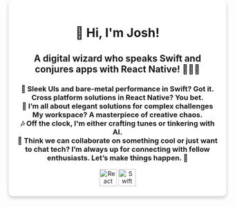 <div align="center">
  <div style="background: white; border-radius: 10px; box-shadow: 0 4px 8px 0 rgba(0,0,0,0.2); max-width: 600px; margin: -50px auto; padding: 20px;">
    <h1>👋 Hi, I'm Josh!</h1>
    <h2>
      A digital wizard who speaks Swift and conjures apps with React
      Native! 🧙‍♂️✨
    </h2>
    <h3>
      📱 Sleek UIs and bare-metal performance in Swift? Got it.
      <br />
      Cross platform solutions in React Native? You bet.
      <br />
      🔧 I’m all about elegant solutions for complex challenges
      <br />
      My workspace? A masterpiece of creative chaos.
      <br />
      🎶 Off the clock, I'm either crafting tunes or tinkering with
      AI.
      <br />
      🤝 Think we can collaborate on something cool or just want to
      chat tech? I’m always up for connecting with fellow
      enthusiasts. Let’s make things happen. 🚀
    </h3>
    <img
      src="https://upload.wikimedia.org/wikipedia/commons/thumb/a/a7/React-icon.svg/1200px-React-icon.svg.png"
      alt="React Native"
      width="40"
      height="40"
    />
    <img
      src="https://cdn4.iconfinder.com/data/icons/social-media-logos-6/512/23-swift-1024.png"
      alt="Swift"
      width="40"
      height="40"
    />
  </div>
</div>
